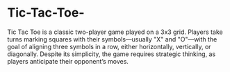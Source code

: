# Tic-Tac-Toe-
 Tic Tac Toe is a classic two-player game played on a 3x3 grid. Players take turns marking squares with their symbols—usually "X" and "O"—with the goal of aligning three symbols in a row, either horizontally, vertically, or diagonally. Despite its simplicity, the game requires strategic thinking, as players anticipate their opponent’s moves.
